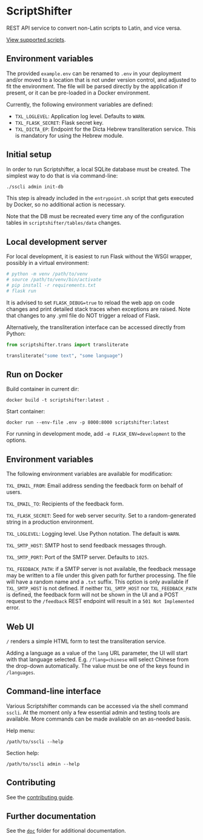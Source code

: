 # ScriptShifter

REST API service to convert non-Latin scripts to Latin, and vice versa.

[View supported scripts](/doc/supported_scripts.md).

## Environment variables

The provided `example.env` can be renamed to `.env` in your deployment and/or
moved to a location that is not under version control, and adjusted to fit the
environment. The file will be parsed directly by the application if present,
or it can be pre-loaded in a Docker environment.

Currently, the following environment variables are defined:

- `TXL_LOGLEVEL`: Application log level. Defaults to `WARN`.
- `TXL_FLASK_SECRET`: Flask secret key.
- `TXL_DICTA_EP`: Endpoint for the Dicta Hebrew transliteration service. This
  is mandatory for using the Hebrew module.

## Initial setup

In order to run Scriptshifter, a local SQLite database must be created. The
simplest way to do that is via command-line:

```bash
./sscli admin init-db
```

This step is already included in the `entrypoint.sh` script that gets executed
by Docker, so no additional action is necessary.

Note that the DB must be recreated every time any of the configuration tables
in `scriptshifter/tables/data` changes.

## Local development server

For local development, it is easiest to run Flask without the WSGI wrapper,
possibly in a virtual environment:

``` bash
# python -m venv /path/to/venv
# source /path/to/venv/bin/activate
# pip install -r requirements.txt
# flask run
```

It is advised to set `FLASK_DEBUG=true` to reload the web app on code changes
and print detailed stack traces when exceptions are raised. Note that changes
to any .yml file do NOT trigger a reload of Flask.

Alternatively, the transliteration interface can be accessed directly from
Python: 

``` python
from scriptshifter.trans import transliterate

transliterate("some text", "some language")
```

## Run on Docker

Build container in current dir:

```
docker build -t scriptshifter:latest .
```

Start container:

```
docker run --env-file .env -p 8000:8000 scriptshifter:latest
```

For running in development mode, add `-e FLASK_ENV=development` to the options.


## Environment variables

The following environment variables are available for modification:

`TXL_EMAIL_FROM`: Email address sending the feedback form on behalf of users.

`TXL_EMAIL_TO`: Recipients of the feedback form.

`TXL_FLASK_SECRET`: Seed for web server security. Set to a random-generated
string in a production environment.

`TXL_LOGLEVEL`: Logging level. Use Python notation. The default is `WARN`.

`TXL_SMTP_HOST`: SMTP host to send feedback messages through.

`TXL_SMTP_PORT`: Port of the SMTP server. Defaults to `1025`.

`TXL_FEEDBACK_PATH`: if a SMTP server is not available, the feedback message
may be written to a file under this given path for further processing. The file
will have a random name and a `.txt` suffix. This option is only available if
`TXL_SMTP_HOST` is not defined. If neither `TXL_SMTP_HOST` nor
`TXL_FEEDBACK_PATH` is defined, the feedback form will not be shown in the UI
and a POST request to the `/feedback` REST endpoint will result in a `501 Not
Implemented` error.


## Web UI

`/` renders a simple HTML form to test the transliteration service.

Adding a language as a value of the `lang` URL parameter, the UI will start
with that language selected. E.g. `/?lang=chinese` will select Chinese from
the drop-down automatically. The value must be one of the keys found in
`/languages`.


## Command-line interface

Various Scriptshifter commands can be accessed via the shell command `sscli`.
At the moment only a few essential admin and testing tools are available. More
commands can be made avaliable on an as-needed basis.

Help menu:

```
/path/to/sscli --help
```

Section help:

```
/path/to/sscli admin --help
```


## Contributing

See the [contributing guide](./doc/contributing.md).

## Further documentation

See the [`doc`](./doc) folder for additional documentation.
